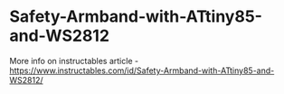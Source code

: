 # Safety-Armband-with-ATtiny85-and-WS2812
More info on instructables article - https://www.instructables.com/id/Safety-Armband-with-ATtiny85-and-WS2812/

